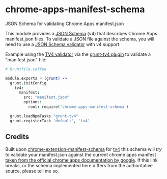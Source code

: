 # chrome-apps-manifest-schema

JSON Schema for validating Chrome Apps manifest.json

This module provides a [JSON Schema](http://json-schema.org) (v4) that
describes Chrome Apps manifest.json files. To validate a JSON file against
the schema, you will need to use a [JSON Schema
validator](http://json-schema.org/implementations.html#validator-list) with v4
support.


Example using the [TV4 validator](http://geraintluff.github.io/tv4/) via the
[grunt-tv4 plugin](https://github.com/Bartvds/grunt-tv4) to validate a
"manifest.json" file:

```coffeescript
# Gruntfile.coffee

module.exports = (grunt) ->
  grunt.initConfig
    tv4:
      manifest:
        src: "manifest.json"
        options:
          root: require('chrome-apps-manifest-schema')

  grunt.loadNpmTasks "grunt-tv4"
  grunt.registerTask 'default', 'tv4'
```

## Credits

Built upon [chrome-extension-manifest-schema](https://github.com/jasonkarns/chrome-extension-manifest-schema) for [tv4](https://github.com/geraintluff/tv4) this schema will _try to_ validate your manifest.json against the current chrome apps manifest [taken from the official chrome apps documentation by google](https://developer.chrome.com/apps/manifest). If this link breaks, or the schema implemented here differs from the authoritative source, please tell me so.
